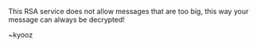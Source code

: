 This RSA service does not allow messages that are too big, this way your message can always be decrypted!

~kyooz
